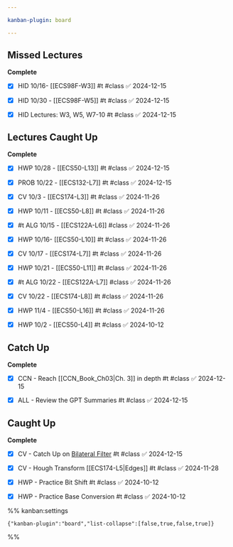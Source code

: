 ```yaml
---

kanban-plugin: board

---
```


## Missed Lectures

**Complete**
- [x] HID 10/16- [[ECS98F-W3]] #t #class ✅ 2024-12-15
- [x] HID 10/30 - [[ECS98F-W5]] #t #class ✅ 2024-12-15
- [x] HID Lectures: W3, W5, W7-10 #t #class ✅ 2024-12-15


## Lectures Caught Up

**Complete**
- [x] HWP 10/28 - [[ECS50-L13]] #t #class ✅ 2024-12-15
- [x] PROB 10/22 - [[ECS132-L7]] #t #class ✅ 2024-12-15
- [x] CV 10/3 - [[ECS174-L3]] #t #class ✅ 2024-11-26
- [x] HWP 10/11 - [[ECS50-L8]] #t #class ✅ 2024-11-26
- [x] #t ALG 10/15 - [[ECS122A-L6]] #class ✅ 2024-11-26
- [x] HWP 10/16- [[ECS50-L10]] #t #class ✅ 2024-11-26
- [x] CV 10/17 - [[ECS174-L7]] #t #class ✅ 2024-11-26
- [x] HWP 10/21 - [[ECS50-L11]] #t #class ✅ 2024-11-26
- [x] #t ALG 10/22 - [[ECS122A-L7]] #class ✅ 2024-11-26
- [x] CV 10/22 - [[ECS174-L8]] #t #class ✅ 2024-11-26
- [x] HWP 11/4 - [[ECS50-L16]] #t #class ✅ 2024-11-26
- [x] HWP 10/2 - [[ECS50-L4]] #t #class ✅ 2024-10-12


## Catch Up

**Complete**
- [x] CCN - Reach [[CCN_Book_Ch03|Ch. 3]] in depth #t #class ✅ 2024-12-15
- [x] ALL - Review the GPT Summaries #t #class ✅ 2024-12-15


## Caught Up

**Complete**
- [x] CV - Catch Up on [Bilateral Filter](https://www.youtube.com/watch?v=rFWnRT2iqKg&ab_channel=DeepEigen) #t #class ✅ 2024-12-15
- [x] CV - Hough Transform [[ECS174-L5|Edges]] #t #class ✅ 2024-11-28
- [x] HWP - Practice Bit Shift #t #class ✅ 2024-10-12
- [x] HWP - Practice Base Conversion #t #class ✅ 2024-10-12




%% kanban:settings
```
{"kanban-plugin":"board","list-collapse":[false,true,false,true]}
```
%%